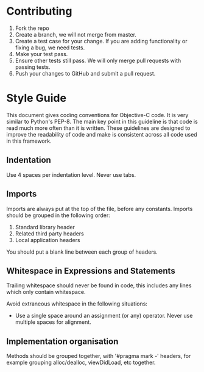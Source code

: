 # Contributing

1. Fork the repo
2. Create a branch, we will not merge from master.
3. Create a test case for your change. If you are adding functionality or
   fixing a bug, we need tests.
4. Make your test pass.
5. Ensure other tests still pass. We will only merge pull requests with
   passing tests.
6. Push your changes to GitHub and submit a pull request.

# Style Guide

This document gives coding conventions for Objective-C code. It is very similar
to Python's PEP-8. The main key point in this guideline is that code is read
much more often than it is written. These guidelines are designed to improve
the readability of code and make is consistent across all code used in this
framework.

## Indentation

Use 4 spaces per indentation level. Never use tabs.

## Imports

Imports are always put at the top of the file, before any constants. Imports
should be grouped in the following order:

1. Standard library header
2. Related third party headers
3. Local application headers

You should put a blank line between each group of headers.

## Whitespace in Expressions and Statements

Trailing whitespace should never be found in code, this includes any lines
which only contain whitespace.

Avoid extraneous whitespace in the following situations:

* Use a single space around an assignment (or any) operator. Never use multiple
  spaces for alignment.

## Implementation organisation

Methods should be grouped together, with '#pragma mark -' headers, for example
grouping alloc/dealloc, viewDidLoad, etc together.

